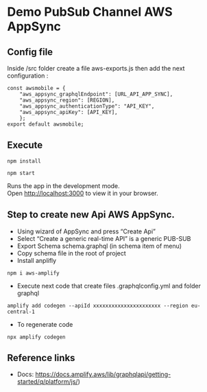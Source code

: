 # Demo PubSub Channel AWS AppSync


## Config file  

Inside /src folder create a file aws-exports.js then add the next configuration :

```
const awsmobile = {
    "aws_appsync_graphqlEndpoint": [URL_API_APP_SYNC],
    "aws_appsync_region": [REGION],
    "aws_appsync_authenticationType": "API_KEY",
    "aws_appsync_apiKey": [API_KEY],
    };
export default awsmobile;
```

## Execute 

```
npm install
```

```
npm start
```

Runs the app in the development mode.\
Open [http://localhost:3000](http://localhost:3000) to view it in your browser.


## Step to create new Api AWS AppSync. 

- Using wizard of AppSync and press “Create Api”
- Select “Create a generic real-time API” is a generic PUB-SUB
- Export Schema schema.graphql (in schema item of menu)
- Copy schema file in the root of project
- Install anplifly 
```
npm i aws-amplify
``` 
- Execute next code that create files .graphqlconfig.yml and folder graphql
```
amplify add codegen --apiId xxxxxxxxxxxxxxxxxxxxxx --region eu-central-1
```
- To regenerate code 
```
npx amplify codegen
```


## Reference links  
- Docs: https://docs.amplify.aws/lib/graphqlapi/getting-started/q/platform/js/)

